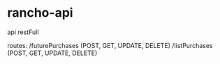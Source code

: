 # rancho-api
api restFull

routes:
/futurePurchases (POST, GET, UPDATE, DELETE)
/listPurchases (POST, GET, UPDATE, DELETE)
